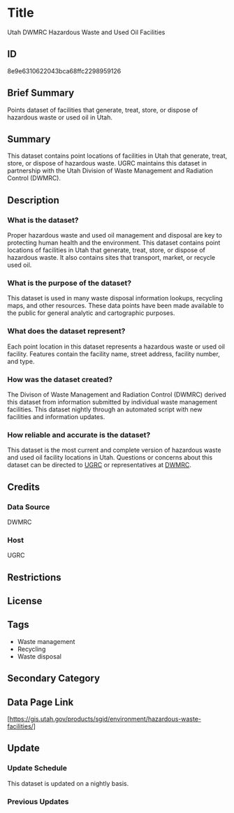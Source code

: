 # Title

Utah DWMRC Hazardous Waste and Used Oil Facilities

## ID

8e9e6310622043bca68ffc2298959126

## Brief Summary

Points dataset of facilities that generate, treat, store, or dispose of hazardous waste or used oil in Utah.

## Summary

This dataset contains point locations of facilities in Utah that generate, treat, store, or dispose of hazardous waste. UGRC maintains this dataset in partnership with the Utah Division of Waste Management and Radiation Control (DWMRC).

## Description

### What is the dataset?

Proper hazardous waste and used oil management and disposal are key to protecting human health and the environment. This dataset contains point locations of facilities in Utah that generate, treat, store, or dispose of hazardous waste. It also contains sites that transport, market, or recycle used oil.

### What is the purpose of the dataset?

This dataset is used in many waste disposal information lookups, recycling maps, and other resources. These data points have been made available to the public for general analytic and cartographic purposes.

### What does the dataset represent?

Each point location in this dataset represents a hazardous waste or used oil facility. Features contain the facility name, street address, facility number, and type.

### How was the dataset created?

The Divison of Waste Management and Radiation Control (DWMRC) derived this dataset from information submitted by individual waste management facilities. This dataset nightly through an automated script with new facilities and information updates.

<!--- This is what I gathered from the original metadata, but are there other details here that would be helpful to include? --->

### How reliable and accurate is the dataset?

This dataset is the most current and complete version of hazardous waste and used oil facility locations in Utah. Questions or concerns about this dataset can be directed to [UGRC](https://gis.utah.gov/contact/) or representatives at [DWMRC](https://deq.utah.gov/waste-management-and-radiation-control/contacts-utah-division-of-waste-management-and-radiation-control).

## Credits

### Data Source

DWMRC

### Host

UGRC

## Restrictions

## License

## Tags

- Waste management
- Recycling
- Waste disposal

## Secondary Category

## Data Page Link

[https://gis.utah.gov/products/sgid/environment/hazardous-waste-facilities/]

## Update

### Update Schedule

This dataset is updated on a nightly basis.

### Previous Updates
